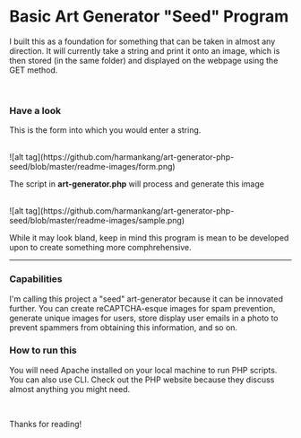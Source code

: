 
<h1>Basic Art Generator "Seed" Program</h1>
<p>I built this as a foundation for something that can be taken in almost any direction. It will currently take a string and print it onto an image, which is then stored (in the same folder) and displayed on the webpage using the GET method.</p>

<br>

<h3>Have a look</h3>
<p>This is the form into which you would enter a string.</p>
<br>
![alt tag](https://github.com/harmankang/art-generator-php-seed/blob/master/readme-images/form.png)
<br>
<p>The script in <b>art-generator.php</b> will process and generate this image</p>
<br>
![alt tag](https://github.com/harmankang/art-generator-php-seed/blob/master/readme-images/sample.png)
<p>While it may look bland, keep in mind this program is mean to be developed upon to create something more comphrehensive.</p>
<hr>

<h3>Capabilities</h3>
<p>I'm calling this project a "seed" art-generator because it can be innovated further. You can create reCAPTCHA-esque images for spam prevention, generate unique images for users, store display user emails in a photo to prevent spammers from obtaining this information, and so on.</p>

<h3>How to run this</h3>
<p>You will need Apache installed on your local machine to run PHP scripts. You can also use CLI. Check out the PHP website because they discuss almost anything you might need.</p>
<br>
<p>Thanks for reading!</p>












